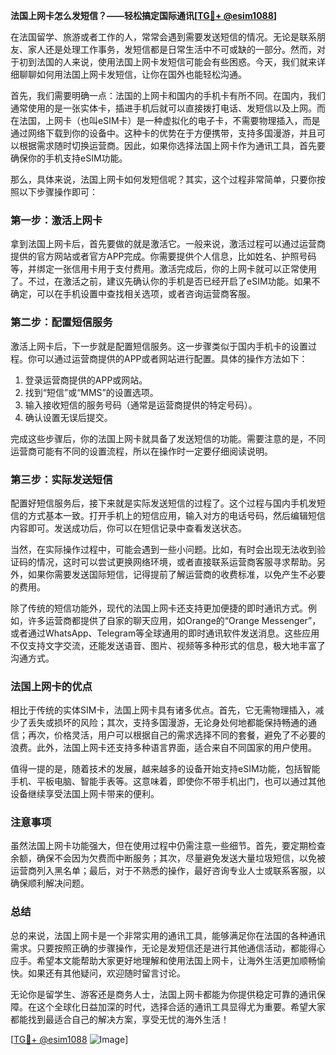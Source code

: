 **法国上网卡怎么发短信？——轻松搞定国际通讯[[TG💪+ @esim1088](https://t.me/s/esim1088)]**

在法国留学、旅游或者工作的人，常常会遇到需要发送短信的情况。无论是联系朋友、家人还是处理工作事务，发短信都是日常生活中不可或缺的一部分。然而，对于初到法国的人来说，使用法国上网卡发短信可能会有些困惑。今天，我们就来详细聊聊如何用法国上网卡发短信，让你在国外也能轻松沟通。

首先，我们需要明确一点：法国的上网卡和国内的手机卡有所不同。在国内，我们通常使用的是一张实体卡，插进手机后就可以直接拨打电话、发短信以及上网。而在法国，上网卡（也叫eSIM卡）是一种虚拟化的电子卡，不需要物理插入，而是通过网络下载到你的设备中。这种卡的优势在于方便携带，支持多国漫游，并且可以根据需求随时切换运营商。因此，如果你选择法国上网卡作为通讯工具，首先要确保你的手机支持eSIM功能。

那么，具体来说，法国上网卡如何发短信呢？其实，这个过程非常简单，只要你按照以下步骤操作即可：

### 第一步：激活上网卡

拿到法国上网卡后，首先要做的就是激活它。一般来说，激活过程可以通过运营商提供的官方网站或者官方APP完成。你需要提供个人信息，比如姓名、护照号码等，并绑定一张信用卡用于支付费用。激活完成后，你的上网卡就可以正常使用了。不过，在激活之前，建议先确认你的手机是否已经开启了eSIM功能。如果不确定，可以在手机设置中查找相关选项，或者咨询运营商客服。

### 第二步：配置短信服务

激活上网卡后，下一步就是配置短信服务。这一步骤类似于国内手机卡的设置过程。你可以通过运营商提供的APP或者网站进行配置。具体的操作方法如下：

1. 登录运营商提供的APP或网站。
2. 找到“短信”或“MMS”的设置选项。
3. 输入接收短信的服务号码（通常是运营商提供的特定号码）。
4. 确认设置无误后提交。

完成这些步骤后，你的法国上网卡就具备了发送短信的功能。需要注意的是，不同运营商可能有不同的设置流程，所以在操作时一定要仔细阅读说明。

### 第三步：实际发送短信

配置好短信服务后，接下来就是实际发送短信的过程了。这个过程与国内手机发短信的方式基本一致。打开手机上的短信应用，输入对方的电话号码，然后编辑短信内容即可。发送成功后，你可以在短信记录中查看发送状态。

当然，在实际操作过程中，可能会遇到一些小问题。比如，有时会出现无法收到验证码的情况，这时可以尝试更换网络环境，或者直接联系运营商客服寻求帮助。另外，如果你需要发送国际短信，记得提前了解运营商的收费标准，以免产生不必要的费用。

除了传统的短信功能外，现代的法国上网卡还支持更加便捷的即时通讯方式。例如，许多运营商都提供了自家的聊天应用，如Orange的“Orange Messenger”，或者通过WhatsApp、Telegram等全球通用的即时通讯软件发送消息。这些应用不仅支持文字交流，还能发送语音、图片、视频等多种形式的信息，极大地丰富了沟通方式。

### 法国上网卡的优点

相比于传统的实体SIM卡，法国上网卡具有诸多优点。首先，它无需物理插入，减少了丢失或损坏的风险；其次，支持多国漫游，无论身处何地都能保持畅通的通信；再次，价格灵活，用户可以根据自己的需求选择不同的套餐，避免了不必要的浪费。此外，法国上网卡还支持多种语言界面，适合来自不同国家的用户使用。

值得一提的是，随着技术的发展，越来越多的设备开始支持eSIM功能，包括智能手机、平板电脑、智能手表等。这意味着，即使你不带手机出门，也可以通过其他设备继续享受法国上网卡带来的便利。

### 注意事项

虽然法国上网卡功能强大，但在使用过程中仍需注意一些细节。首先，要定期检查余额，确保不会因为欠费而中断服务；其次，尽量避免发送大量垃圾短信，以免被运营商列入黑名单；最后，对于不熟悉的操作，最好咨询专业人士或联系客服，以确保顺利解决问题。

### 总结

总的来说，法国上网卡是一个非常实用的通讯工具，能够满足你在法国的各种通讯需求。只要按照正确的步骤操作，无论是发短信还是进行其他通信活动，都能得心应手。希望本文能帮助大家更好地理解和使用法国上网卡，让海外生活更加顺畅愉快。如果还有其他疑问，欢迎随时留言讨论。

无论你是留学生、游客还是商务人士，法国上网卡都能为你提供稳定可靠的通讯保障。在这个全球化日益加深的时代，选择合适的通讯工具显得尤为重要。希望大家都能找到最适合自己的解决方案，享受无忧的海外生活！

[[TG💪+ @esim1088](https://t.me/s/esim1088) ![Image](https://i.postimg.cc/4NQfJmqS/Snipaste-2025-05-13-00-14-12.png)]